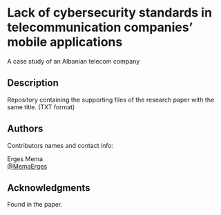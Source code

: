 # Lack of cybersecurity standards in telecommunication companies’ mobile applications
A case study of an Albanian telecom company

## Description

Repository containing the supporting files of the research paper with the same title. (TXT format)

## Authors

Contributors names and contact info:

Erges Mema  
[@MemaErges](https://twitter.com/memaerges)

## Acknowledgments

Found in the paper.
